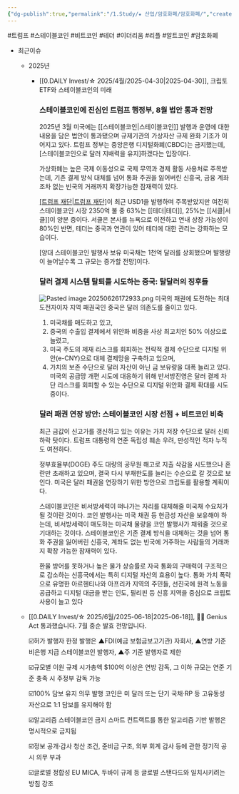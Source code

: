 ```yaml
---
{"dg-publish":true,"permalink":"/1.Study/★ 산업/암호화폐/암호화폐/","created":"2025-04-30T09:30:02.163+09:00","updated":"2025-06-26T17:45:30.016+09:00"}
---
```


#트럼프 #스테이블코인 #비트코인 #테더 #이더리움 #리플 #알트코인 #암호화폐 

- 최근이슈
	- 2025년
		- [[0.DAILY Invest/☆ 2025/4월/2025-04-30\|2025-04-30]], 크립토 ETF와 스테이블코인의 미래
		  
			### 스테이블코인에 진심인 트럼프 행정부, 8월 법안 통과 전망
			
			2025년 3월 미국에는 [[스테이블코인\|스테이블코인]] 발행과 운영에 대한 내용을 담은 법안이 통과됐으며 규제기관의 가상자산 규제 완화 기조가 이어지고 있다. 트럼프 정부는 중앙은행 디지털화폐(CBDC)는 금지했는데, [스테이블코인으로 달러 지배력을 유지]하겠다는 입장이다. 
			
			가상화폐는 높은 국제 이동성으로 국제 무역과 경제 활동 사용처로 주목받는데, 기존 결제 방식 대체를 넘어 통화 주권을 잃어버린 신흥국, 금융 계좌조차 없는 빈국의 거래까지 확장가능한 잠재력이 있다.
			
			[[트럼프 재단\|트럼프 재단]](WLF)이 최근 USD1을 발행하며 주목받았지만 여전히 스테이블코인 시장 2350억 불 중 63%는 [[테더\|테더]], 25%는 [[서클\|서클]]이 양분 중이다. 서클은 본사를 뉴욕으로 이전하고 연내 상장 가능성이 80%인 반면, 테더는 중국과 연관이 있어 테더에 대한 관리는 강화하는 모습이다. 
			
			[양대 스테이블코인 발행사 보유 미국채는 1천억 달러를 상회했으며 발행량이 늘어날수록 그 규모는 증가할 전망]이다.
			
			
			### 달러 결제 시스템 탈퇴를 시도하는 중국: 탈달러의 징후들
			![Pasted image 20250626172933.png](/img/user/attachments/Pasted%20image%2020250626172933.png)
			미국의 패권에 도전하는 최대 도전자이자 지역 패권국인 중국은 달러 의존도를 줄이고 있다. 
			1) 미국채를 매도하고 있고, 
			2) 중국의 수출입 결제에서 위안화 비중을 사상 최고치인 50% 이상으로 늘렸고, 
			3) 미국 주도의 제재 리스크를 회피하는 전략적 결제 수단으로 디지털 위안(e-CNY)으로 대체 결제망을 구축하고 있으며, 
			4) 가치의 보존 수단으로 달러 자산이 아닌 금 보유량을 대폭 늘리고 있다. 미국의 공급망 개편 시도에 대응하기 위해 반서방진영은 달러 결제 차단 리스크를 회피할 수 있는 수단으로 디지털 위안화 결제 확대를 시도 중이다.
			
			### 달러 패권 연장 방안: 스테이블코인 시장 선점 + 비트코인 비축
			
			최근 금값이 신고가를 갱신하고 있는 이유는 가치 저장 수단으로 달러 신뢰 하락 탓이다. 트럼프 대통령의 연준 독립성 훼손 우려, 만성적인 적자 누적도 여전하다. 
			
			정부효율부(DOGE) 주도 대량의 공무원 해고로 지출 삭감을 시도했으나 혼란만 초래하고 있으며, 결국 다시 부채한도를 늘리는 수순으로 갈 것으로 보인다. 미국은 달러 패권을 연장하기 위한 방안으로 크립토를 활용할 계획이다.
			
			스테이블코인은 비서방세력이 떠나가는 자리를 대체해줄 미국채 수요처가 될 것이란 것이다. 코인 발행사는 미국 채권 등 현금성 자산을 보유해야 하는데, 비서방세력이 매도하는 미국채 물량을 코인 발행사가 채워줄 것으로 기대하는 것이다. 스테이블코인은 기존 결제 방식을 대체하는 것을 넘어 통화 주권을 잃어버린 신흥국, 계좌도 없는 빈국에 거주하는 사람들의 거래까지 확장 가능한 잠재력이 있다.
			
			환율 방어를 못하거나 높은 물가 상승률로 자국 통화의 구매력이 구조적으로 감소하는 신흥국에서는 특히 디지털 자산의 효용이 높다. 통화 가치 폭락으로 유명한 아르헨티나와 아프리카 지역의 주민들, 선진국에 원격 노동을 공급하고 디지털 대금을 받는 인도, 필리핀 등 신흥 지역을 중심으로 크립토 사용이 늘고 있다
			
	- [[0.DAILY Invest/☆ 2025/6월/2025-06-18\|2025-06-18]], 🚀💥 Genius Act 통과했습니다. 7월 중순 발효 전망입니다.
	  
		☑️허가 발행자 한정
		발행은 ▲FDI(예금 보험금보고기관) 자회사, ▲연방 기준 비은행 지급 스테이블코인 발행자, ▲주 기준 발행자로 제한 
		 
		☑️규모별 이원 규제
		시가총액 $100억 이상은 연방 감독, 그 이하 규모는 연준 기준 충족 시 주정부 감독 가능
		
		☑️100% 담보 유지 의무
		발행 코인은 미 달러 또는 단기 국채·RP 등 고유동성 자산으로 1:1 담보를 유지해야 함 
		
		☑️알고리즘 스테이블코인 금지
		스마트 컨트랙트를 통한 알고리즘 기반 발행은 명시적으로 금지됨  
		
		☑️정보 공개·감사
		청산 조건, 준비금 구조, 외부 회계 감사 등에 관한 정기적 공시 의무 부과 
		
		☑️글로벌 정합성
		EU MICA, 두바이 규제 등 글로벌 스탠다드와 일치시키려는 방침 강조